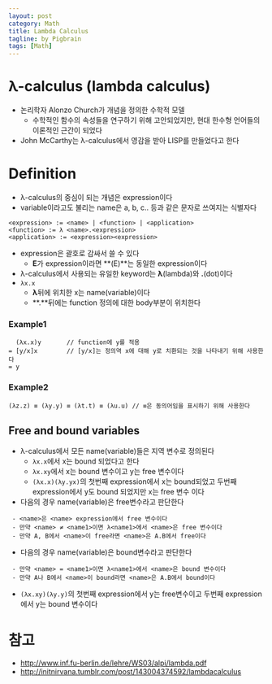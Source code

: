```yaml
---
layout: post
category: Math
title: Lambda Calculus
tagline: by Pigbrain
tags: [Math]
---
```


<!--more-->


# λ-calculus (lambda calculus)
* 논리학자 Alonzo Church가 개념을 정의한 수학적 모델  
	* 수학적인 함수의 속성들을 연구하기 위해 고안되었지만, 현대 한수형 언어들의 이론적인 근간이 되었다  
* John McCarthy는 λ-calculus에서 영감을 받아 LISP를 만들었다고 한다  
  
  
# Definition  
* λ-calculus의 중심이 되는 개념은 expression이다  
* variable이라고도 불리는 name은 a, b, c.. 등과 같은 문자로 쓰여지는 식별자다   
  
```  
<expression> := <name> | <function> | <application>  
<function> := λ <name>.<expression>  
<application> := <expression><expression>  
```
	
* expression은 괄호로 감싸서 쓸 수 있다  
	* **E**가 expression이라면 **(E)**는 동일한 expression이다  
* λ-calculus에서 사용되는 유일한 keyword는 **λ**(lambda)와 **.**(dot)이다  
* `λx.x`
	* **λ**뒤에 위치한 x는 name(variable)이다  
	* **.**뒤에는 function 정의에 대한 body부분이 위치한다  
  
### Example1  

```
  (λx.x)y       // function에 y를 적용 
= [y/x]x        // [y/x]는 정의역 x에 대해 y로 치환되는 것을 나타내기 위해 사용한다  
= y
```   
  
### Example2
  
```
(λz.z) ≡ (λy.y) ≡ (λt.t) ≡ (λu.u) // ≡은 동의어임을 표시하기 위해 사용한다  
```  
  
## Free and bound variables  
* λ-calculus에서 모든 name(variable)들은 지역 변수로 정의된다  
	* `λx.x`에서 x는 bound 되었다고 한다  
	* `λx.xy`에서 x는 bound 변수이고 y는 free 변수이다  
	* `(λx.x)(λy.yx)`의 첫번째 expression에서 x는 bound되었고 두번째 expression에서 y도 bound 되었지만 x는 free 변수 이다  
* 다음의 경우 name(variable)은 free변수라고 판단한다  
  
```
 - <name>은 <name> expression에서 free 변수이다  
 - 만약 <name> ≠ <name1>이면 λ<name1>에서 <name>은 free 변수이다  
 - 만약 A, B에서 <name>이 free라면 <name>은 A.B에서 free이다  
```
  
* 다음의 경우 name(variable)은 bound변수라고 판단한다  
  
```
 - 만약 <name> = <name1>이면 λ<name1>에서 <name>은 bound 변수이다  
 - 만약 A나 B에서 <name>이 bound라면 <name>은 A.B에서 bound이다  
```  
  
* `(λx.xy)(λy.y)`의 첫번째 expression에서 y는 free변수이고 두번째 expression에서 y는 bound 변수이다  
  
  
  
# 참고
* http://www.inf.fu-berlin.de/lehre/WS03/alpi/lambda.pdf  
* http://initnirvana.tumblr.com/post/143004374592/lambdacalculus